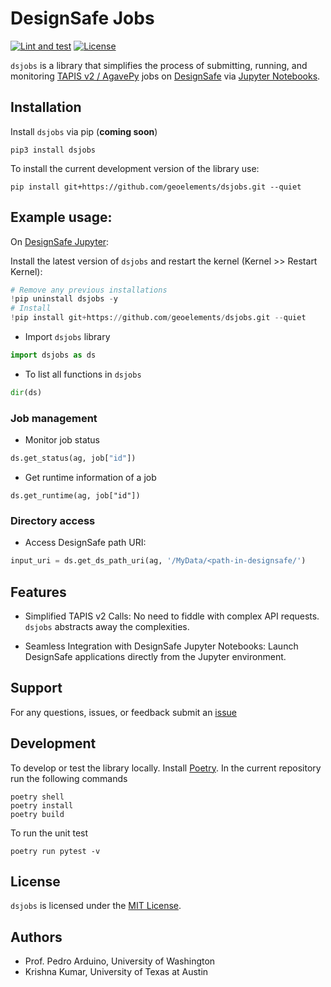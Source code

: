 # DesignSafe Jobs

[![Lint and test](https://github.com/geoelements/dsjobs/actions/workflows/lint-test.yml/badge.svg)](https://github.com/geoelements/dsjobs/actions/workflows/lint-test.yml)
[![License](https://img.shields.io/badge/license-MIT-blue.svg)](LICENSE.md)

`dsjobs` is a library that simplifies the process of submitting, running, and monitoring [TAPIS v2 / AgavePy](https://agavepy.readthedocs.io/en/latest/index.html) jobs on [DesignSafe](https://designsafe-ci.org) via [Jupyter Notebooks](https://jupyter.designsafe-ci.org).

## Installation

Install `dsjobs` via pip (**coming soon**)

```shell
pip3 install dsjobs
```

To install the current development version of the library use:

```shell
pip install git+https://github.com/geoelements/dsjobs.git --quiet
```

## Example usage:

On [DesignSafe Jupyter](https://jupyter.designsafe-ci.org/):

Install the latest version of `dsjobs` and restart the kernel (Kernel >> Restart Kernel):

```python
# Remove any previous installations
!pip uninstall dsjobs -y
# Install 
!pip install git+https://github.com/geoelements/dsjobs.git --quiet
```

* Import `dsjobs` library
```python
import dsjobs as ds
```

* To list all functions in `dsjobs`
```python
dir(ds)
```

### Job management

* Monitor job status
```python
ds.get_status(ag, job["id"])
```

* Get runtime information of a job
```
ds.get_runtime(ag, job["id"])
```

### Directory access

* Access DesignSafe path URI:
```python
input_uri = ds.get_ds_path_uri(ag, '/MyData/<path-in-designsafe/')
```

## Features

* Simplified TAPIS v2 Calls: No need to fiddle with complex API requests. `dsjobs` abstracts away the complexities.

* Seamless Integration with DesignSafe Jupyter Notebooks: Launch DesignSafe applications directly from the Jupyter environment.

## Support

For any questions, issues, or feedback submit an [issue](https://github.com/geoelements/dsjobs/issues/new)

## Development

To develop or test the library locally. Install [Poetry](https://python-poetry.org/docs/#installation). In the current repository run the following commands

```shell
poetry shell
poetry install
poetry build
```

To run the unit test
```shell
poetry run pytest -v
```

## License

`dsjobs` is licensed under the [MIT License](LICENSE.md).

## Authors

* Prof. Pedro Arduino, University of Washington
* Krishna Kumar, University of Texas at Austin